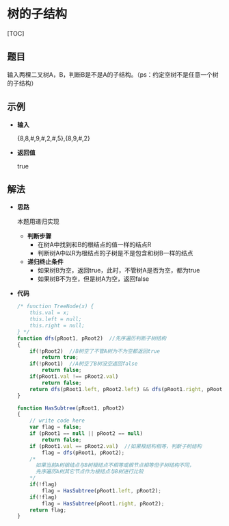 # 树的子结构

[TOC]

## 题目

输入两棵二叉树A，B，判断B是不是A的子结构。（ps：约定空树不是任意一个树的子结构）



## 示例

- **输入**

  {8,8,#,9,#,2,#,5},{8,9,#,2}

- **返回值**

  true



## 解法

- **思路**

  本题用递归实现

  - **判断步骤**
    - 在树A中找到和B的根结点的值一样的结点R
    - 判断树A中以R为根结点的子树是不是包含和树B一样的结点
  - **递归终止条件**
    - 如果树B为空，返回true，此时，不管树A是否为空，都为true
    - 如果树B不为空，但是树A为空，返回false

- **代码**

  ```javascript
  /* function TreeNode(x) {
      this.val = x;
      this.left = null;
      this.right = null;
  } */
  function dfs(pRoot1, pRoot2)  //先序遍历判断子树结构
  {
      if(!pRoot2)  //B树空了不管A树为不为空都返回true
          return true;
      if(!pRoot1)  //A树空了B树没空返回false
          return false;
      if(pRoot1.val !== pRoot2.val)
          return false;
      return dfs(pRoot1.left, pRoot2.left) && dfs(pRoot1.right, pRoot2.right);
  }
  
  function HasSubtree(pRoot1, pRoot2)
  {
      // write code here
      var flag = false;
      if (pRoot1 == null || pRoot2 == null) 
          return false;
      if (pRoot1.val == pRoot2.val)  //如果根结构相等，判断子树结构
          flag = dfs(pRoot1, pRoot2);
      /*
        如果当前A树根结点与B树根结点不相等或根节点相等但子树结构不同，
        先序遍历A树其它节点作为根结点与B树进行比较
      */
      if(!flag)  
          flag = HasSubtree(pRoot1.left, pRoot2);
      if(!flag)
          flag = HasSubtree(pRoot1.right, pRoot2);
      return flag;
  }
  ```

  

